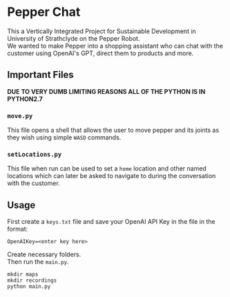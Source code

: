 # Pepper Chat

This a Vertically Integrated Project for Sustainable Development in University of Strathclyde on the Pepper Robot.  
We wanted to make Pepper into a shopping assistant who can chat with the customer using OpenAI's GPT, direct them to products and more.

## Important Files

**DUE TO VERY DUMB LIMITING REASONS ALL OF THE PYTHON IS IN PYTHON2.7**

### `move.py`

This file opens a shell that allows the user to move pepper and its joints as they wish using simple `WASD` commands.

### `setLocations.py`

This file when run can be used to set a `home` location and other named locations which can later be asked to navigate to during the conversation with the customer.

## Usage

First create a `keys.txt` file and save your OpenAI API Key in the file in the format:

```shell
OpenAIKey=<enter key here>
```

Create necessary folders.  
Then run the `main.py`.

```shell
mkdir maps
mkdir recordings
python main.py
```
